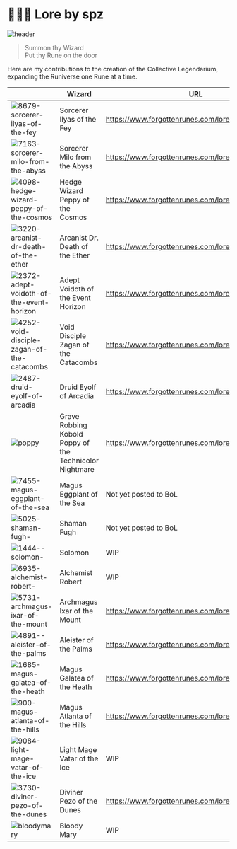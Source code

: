 
#  🧙🏼‍♂️ Lore by spz
![header](https://user-images.githubusercontent.com/91800037/151713963-b2aafaf4-31ed-4bda-aebf-8c92b87d92f8.png)

> Summon thy Wizard  
> Put thy Rune on the door

Here are my contributions to the creation of the Collective Legendarium, expanding the Runiverse one Rune at a time. 

|  | Wizard | URL |
|---|---|---|
| ![8679-sorcerer-ilyas-of-the-fey](https://user-images.githubusercontent.com/91800037/151445180-07e72ed4-cf36-435f-86b6-6877af0e08fc.png) | Sorcerer Ilyas of the Fey | https://www.forgottenrunes.com/lore/wizards/8679/0 |
| ![7163-sorcerer-milo-from-the-abyss](https://user-images.githubusercontent.com/91800037/151445255-983c13d9-593c-457f-80ba-82847c563b6f.png) | Sorcerer Milo from the Abyss | https://www.forgottenrunes.com/lore/wizards/7163/0 |
| ![4098-hedge-wizard-peppy-of-the-cosmos](https://user-images.githubusercontent.com/91800037/151445347-f996695f-ec17-49c2-8ecf-b3b3c68f75eb.png) | Hedge Wizard Peppy of the Cosmos | https://www.forgottenrunes.com/lore/wizards/4098/0 |
| ![3220-arcanist-dr-death-of-the-ether](https://user-images.githubusercontent.com/91800037/151445421-3ee365a4-7f9c-4a29-9726-6d38e8804659.png) | Arcanist Dr. Death of the Ether | https://www.forgottenrunes.com/lore/wizards/3220/0 |
| ![2372-adept-voidoth-of-the-event-horizon](https://user-images.githubusercontent.com/91800037/151445473-4b0db946-a3cd-4393-a3b3-c2776f507999.png) | Adept Voidoth of the Event Horizon | https://www.forgottenrunes.com/lore/wizards/2372/0 |
| ![4252-void-disciple-zagan-of-the-catacombs](https://user-images.githubusercontent.com/91800037/151445522-6369f9a6-3ab4-4c2a-8961-903bd98cb67c.png) | Void Disciple Zagan of the Catacombs | https://www.forgottenrunes.com/lore/wizards/4252/0 |
| ![2487-druid-eyolf-of-arcadia](https://user-images.githubusercontent.com/91800037/151445564-51a9c12a-7620-4bba-a526-183c82ea618f.png) | Druid Eyolf of Arcadia | https://www.forgottenrunes.com/lore/wizards/2487/0 |
| ![poppy](https://user-images.githubusercontent.com/91800037/151445756-00919e6c-5241-42cc-89cc-8dc46b5195cc.png) | Grave Robbing Kobold Poppy of the Technicolor Nightmare | https://www.forgottenrunes.com/lore/souls/9383/0 |
| ![7455-magus-eggplant-of-the-sea](https://user-images.githubusercontent.com/91800037/151445980-cbbcdd3b-bdfb-4ddc-92c7-bcc253ade110.png) | Magus Eggplant of the Sea | Not yet posted to BoL |
| ![5025-shaman-fugh-](https://user-images.githubusercontent.com/91800037/151446123-dbc54818-d0d0-4fd9-ace4-8050cb1a45c9.png) | Shaman Fugh | Not yet posted to BoL |
| ![1444--solomon-](https://user-images.githubusercontent.com/91800037/151446314-df9ae2e4-02c2-4ba5-92b8-58b4b0a4178b.png) | Solomon | WIP |
| ![6935-alchemist-robert-](https://user-images.githubusercontent.com/91800037/151446346-a2cb66a8-f096-44d1-813c-6402f5594bf8.png) | Alchemist Robert | WIP |
| ![5731-archmagus-ixar-of-the-mount](https://user-images.githubusercontent.com/91800037/151446379-8fa94392-cb9d-4694-8323-4c915cab33cb.png) | Archmagus Ixar of the Mount | https://www.forgottenrunes.com/lore/wizards/5731/0 |
| ![4891--aleister-of-the-palms](https://user-images.githubusercontent.com/91800037/151446412-86e56d61-cff0-439c-a8b6-d1b09b1c4878.png) | Aleister of the Palms | https://www.forgottenrunes.com/lore/wizards/4891/0 |
| ![1685-magus-galatea-of-the-heath](https://user-images.githubusercontent.com/91800037/151446434-d0aeed5d-8829-4d32-8cd7-7cd2d692c7c1.png) | Magus Galatea of the Heath | https://www.forgottenrunes.com/lore/wizards/1685/0 |
| ![900-magus-atlanta-of-the-hills](https://user-images.githubusercontent.com/91800037/151446467-4141a62f-6677-4191-a368-bf591af7861b.png) | Magus Atlanta of the Hills | https://www.forgottenrunes.com/lore/wizards/900/0 |
| ![9084-light-mage-vatar-of-the-ice](https://user-images.githubusercontent.com/91800037/151446643-d1662a8b-84a0-4430-9920-2352468b5bd6.png) | Light Mage Vatar of the Ice | WIP |
| ![3730-diviner-pezo-of-the-dunes](https://user-images.githubusercontent.com/91800037/151446681-63a5c409-a81c-4bd7-b669-b5bc21282426.png) | Diviner Pezo of the Dunes | https://www.forgottenrunes.com/lore/wizards/3730/0 |
| ![bloodymary](https://user-images.githubusercontent.com/91800037/153852128-e338ab35-19cc-4749-b02c-8086bf2bf550.png) | Bloody Mary | WIP |

